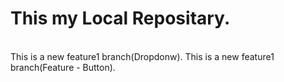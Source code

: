# This my Local Repositary.
<br>
This is a new feature1 branch(Dropdonw).
This is a new feature1 branch(Feature - Button).

